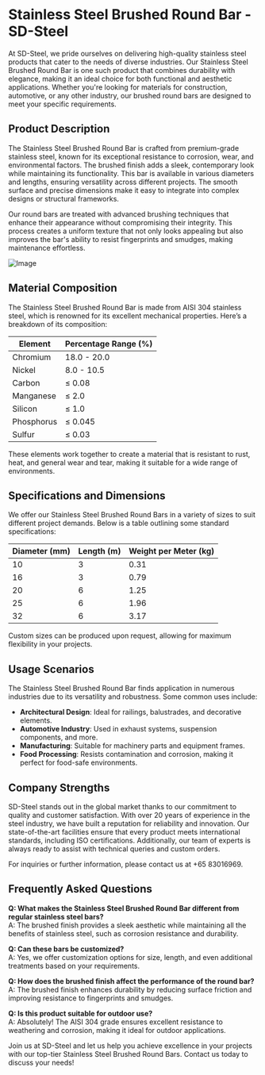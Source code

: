 # Stainless Steel Brushed Round Bar - SD-Steel

At SD-Steel, we pride ourselves on delivering high-quality stainless steel products that cater to the needs of diverse industries. Our Stainless Steel Brushed Round Bar is one such product that combines durability with elegance, making it an ideal choice for both functional and aesthetic applications. Whether you're looking for materials for construction, automotive, or any other industry, our brushed round bars are designed to meet your specific requirements.

## Product Description

The Stainless Steel Brushed Round Bar is crafted from premium-grade stainless steel, known for its exceptional resistance to corrosion, wear, and environmental factors. The brushed finish adds a sleek, contemporary look while maintaining its functionality. This bar is available in various diameters and lengths, ensuring versatility across different projects. The smooth surface and precise dimensions make it easy to integrate into complex designs or structural frameworks.

Our round bars are treated with advanced brushing techniques that enhance their appearance without compromising their integrity. This process creates a uniform texture that not only looks appealing but also improves the bar's ability to resist fingerprints and smudges, making maintenance effortless.

![Image](https://github.com/user-attachments/assets/2567258e-e124-4816-932d-1809bd27ef0b)

## Material Composition

The Stainless Steel Brushed Round Bar is made from AISI 304 stainless steel, which is renowned for its excellent mechanical properties. Here’s a breakdown of its composition:

| Element       | Percentage Range (%) |
|---------------|----------------------|
| Chromium      | 18.0 - 20.0         |
| Nickel         | 8.0 - 10.5          |
| Carbon        | ≤ 0.08              |
| Manganese     | ≤ 2.0               |
| Silicon       | ≤ 1.0               |
| Phosphorus    | ≤ 0.045             |
| Sulfur        | ≤ 0.03              |

These elements work together to create a material that is resistant to rust, heat, and general wear and tear, making it suitable for a wide range of environments.

## Specifications and Dimensions

We offer our Stainless Steel Brushed Round Bars in a variety of sizes to suit different project demands. Below is a table outlining some standard specifications:

| Diameter (mm) | Length (m) | Weight per Meter (kg) |
|---------------|------------|-----------------------|
| 10            | 3          | 0.31                  |
| 16            | 3          | 0.79                  |
| 20            | 6          | 1.25                  |
| 25            | 6          | 1.96                  |
| 32            | 6          | 3.17                  |

Custom sizes can be produced upon request, allowing for maximum flexibility in your projects.

## Usage Scenarios

The Stainless Steel Brushed Round Bar finds application in numerous industries due to its versatility and robustness. Some common uses include:

- **Architectural Design**: Ideal for railings, balustrades, and decorative elements.
- **Automotive Industry**: Used in exhaust systems, suspension components, and more.
- **Manufacturing**: Suitable for machinery parts and equipment frames.
- **Food Processing**: Resists contamination and corrosion, making it perfect for food-safe environments.

## Company Strengths

SD-Steel stands out in the global market thanks to our commitment to quality and customer satisfaction. With over 20 years of experience in the steel industry, we have built a reputation for reliability and innovation. Our state-of-the-art facilities ensure that every product meets international standards, including ISO certifications. Additionally, our team of experts is always ready to assist with technical queries and custom orders.

For inquiries or further information, please contact us at +65 83016969.

## Frequently Asked Questions

**Q: What makes the Stainless Steel Brushed Round Bar different from regular stainless steel bars?**  
A: The brushed finish provides a sleek aesthetic while maintaining all the benefits of stainless steel, such as corrosion resistance and durability.

**Q: Can these bars be customized?**  
A: Yes, we offer customization options for size, length, and even additional treatments based on your requirements.

**Q: How does the brushed finish affect the performance of the round bar?**  
A: The brushed finish enhances durability by reducing surface friction and improving resistance to fingerprints and smudges.

**Q: Is this product suitable for outdoor use?**  
A: Absolutely! The AISI 304 grade ensures excellent resistance to weathering and corrosion, making it ideal for outdoor applications.

Join us at SD-Steel and let us help you achieve excellence in your projects with our top-tier Stainless Steel Brushed Round Bars. Contact us today to discuss your needs!